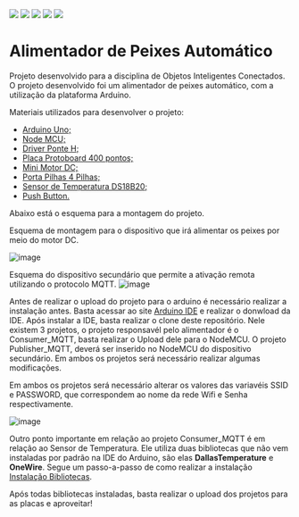 <img src="https://img.shields.io/badge/C++-Solutions-blue.svg?style=flat&logo=c%2B%2B"/>
<img src="https://img.shields.io/badge/HTML-239120?style=for-the-badge&logo=html5&logoColor=white"/>
<img src="https://img.shields.io/badge/CSS-239120?&style=for-the-badge&logo=css3&logoColor=white"/>
<img src="https://img.shields.io/badge/JavaScript-F7DF1E?style=for-the-badge&logo=javascript&logoColor=black"/>
<img src="https://img.shields.io/static/v1?label=git&message=SCM&color=black&style=for-the-badge&logo=git"/>
<h1>Alimentador de Peixes Automático</h1>

Projeto desenvolvido para a disciplina de Objetos Inteligentes Conectados. O projeto desenvolvido foi um alimentador de peixes automático, com a utilização da plataforma Arduino.

Materiais utilizados para desenvolver o projeto:
<ul>
  <li>
    <a target="_blank" href="https://store-usa.arduino.cc/products/arduino-uno-rev3">Arduino Uno;</a>
  </li>
  <li>
    <a target="_blank" href="https://www.embarcados.com.br/wp-content/uploads/2018/01/projeto-iot-portatil-850x510.png">Node MCU;</a>
  </li>
  <li>
    <a target="_blank" href="https://cdn.awsli.com.br/600x700/804/804388/produto/204877418/driver-motor-ponte-h-dupla-l298-motor-passo-ou-dc-1-mkcyqx.jpg">Driver Ponte H;</a>
  </li>
  <li>
    <a target="_blank" href="https://cdn.awsli.com.br/600x700/468/468162/produto/19414386ea97456c0c.jpg">Placa Protoboard 400 pontos;</a>
  </li>
  <li>
    <a target="_blank" href="https://cdn.awsli.com.br/600x700/980/980586/produto/181175637/9b64b30c23.jpg">Mini Motor DC;</a>
  </li>
  <li>
    <a target="_blank" href="https://http2.mlstatic.com/D_NQ_NP_987254-MLB46742289443_072021-W.jpg">Porta Pilhas 4 Pilhas;</a>
  </li>
  <li>
    <a target="_blank" href="https://www.huinfinito.com.br/1490-large_default/sensor-de-temperatura-ds18b20-prova-d-agua.jpg">Sensor de Temperatura DS18B20;</a>
  </li>
  <li>
    <a target="_blank" href="https://http2.mlstatic.com/D_NQ_NP_821808-MLB46512363443_062021-O.webp">Push Button.</a>
  </li>
</ul>

Abaixo está o esquema para a montagem do projeto.

Esquema de montagem para o dispositivo que irá alimentar os peixes por meio do motor DC.

![image](https://github.com/CaioFillipi/objetos-inteligentes-conectados/assets/19175715/42b7bada-8c11-4478-97cd-2cddbf539e8d)


Esquema do dispositivo secundário que permite a ativação remota utilizando o protocolo MQTT.
![image](https://github.com/CaioFillipi/objetos-inteligentes-conectados/assets/19175715/2394d16a-b424-47d7-b0e4-68cdcd2526c9)

Antes de realizar o upload do projeto para o arduino é necessário realizar a instalação antes. Basta acessar ao site <a href="https://www.arduino.cc/en/software">Arduino IDE</a> e realizar o donwload da IDE. Após instalar a IDE,
basta realizar o clone deste repositório. Nele existem 3 projetos, o projeto responsavél pelo alimentador é o Consumer_MQTT, basta realizar o Upload dele para o NodeMCU. O projeto Publisher_MQTT,
deverá ser inserido no NodeMCU do dispositivo secundário. Em ambos os projetos será necessário realizar algumas modificações.

Em ambos os projetos será necessário alterar os valores das variavéis SSID e PASSWORD, que correspondem ao nome da rede Wifi e Senha respectivamente.

![image](https://github.com/CaioFillipi/objetos-inteligentes-conectados/assets/19175715/d3c09ab9-1614-45a2-a02b-e5f6d4288327)

Outro ponto importante em relação ao projeto Consumer_MQTT é em relação ao Sensor de Temperatura. Ele utiliza duas bibliotecas que não vem instaladas por padrão na IDE do Arduino, são elas
<strong>DallasTemperature</strong> e <strong>OneWire</strong>. Segue um passo-a-passo de como realizar a instalação <a href="https://curtocircuito.com.br/blog/Categoria%20Arduino/como-utilizar-o-ds18b20">
Instalação Bibliotecas</a>.

Após todas bibliotecas instaladas, basta realizar o upload dos projetos para as placas e aproveitar!
